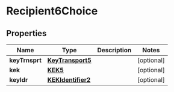 

# Recipient6Choice

## Properties

Name | Type | Description | Notes
------------ | ------------- | ------------- | -------------
**keyTrnsprt** | [**KeyTransport5**](KeyTransport5.md) |  |  [optional]
**kek** | [**KEK5**](KEK5.md) |  |  [optional]
**keyIdr** | [**KEKIdentifier2**](KEKIdentifier2.md) |  |  [optional]



